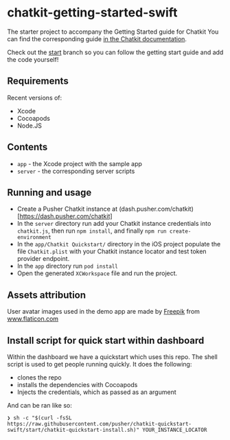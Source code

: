 # chatkit-getting-started-swift

The starter project to accompany the Getting Started guide for Chatkit
You can find the corresponding guide [in the Chatkit documentation](https://pusher.com/docs/chatkit/getting_started/swift).

Check out the [start](https://github.com/pusher/chatkit-getting-started-swift/tree/start) branch so you can follow the getting start guide and add the code yourself!

## Requirements

Recent versions of:

- Xcode
- Cocoapods
- Node.JS

## Contents

- `app` - the Xcode project with the sample app
- `server` - the corresponding server scripts

## Running and usage

- Create a Pusher Chatkit instance at (dash.pusher.com/chatkit)[https://dash.pusher.com/chatkit]
- In the `server` directory run add your Chatkit instance credentials into `chatkit.js`, then run `npm install`, and finally `npm run create-environment`
- In the `app/Chatkit Quickstart/` directory in the iOS project populate the file `Chatkit.plist` with your Chatkit instance locator and test token provider endpoint.
- In the `app` directory run `pod install`
- Open the generated `XCWorkspace` file and run the project.

## Assets attribution

User avatar images used in the demo app are made by [Freepik](https://www.freepik.com/home) from www.flaticon.com

## Install script for quick start within dashboard

Within the dashboard we have a quickstart which uses this repo. The shell script is used to get people running quickly.
It does the following:

- clones the repo
- installs the dependencies with Cocoapods
- Injects the credentials, which as passed as an argument

And can be ran like so:

```
❯ sh -c "$(curl -fsSL https://raw.githubusercontent.com/pusher/chatkit-quickstart-swift/start/chatkit-quickstart-install.sh)" YOUR_INSTANCE_LOCATOR
```
